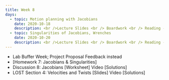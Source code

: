 ```yaml
---
title: Week 8
days:
  - topic: Motion planning with Jacobians
    date: 2020-10-18
    description: <br />Lecture Slides <br /> Boardwork <br /> Reading - MLS 3.4
  - topic: Singularities of Jacobians, Wrenches
    date: 2020-10-20
    description: <br />Lecture Slides <br /> Boardwork <br /> Reading - MLS 3.4
---
```


- Lab Buffer Week; Project Proposal Feedback instead
- [Homework 7: Jacobians & Singularities]
- Discussion 8: Jacobians [Worksheet] Video [Solutions]
- LOST Section 4: Velocities and Twists [Slides] Video [Solutions]


